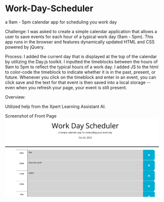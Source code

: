 # Work-Day-Scheduler
a 9am - 5pm calendar app for scheduling you work day

Challenge:
  I was asked to create a simple calendar application that allows a user to save events for each hour of a typical work day (9am - 5pm). This app runs in the browser and features dynamically updated HTML and CSS powered by jQuery.


Process:
  I added the current day that is displayed at the top of the calendar by utilizing the Day.js toolkit.
  I inputted the timeblocks between the hours of 9am to 5pm to reflect the typical hours of a work day.
  I added JS to the html to color-code the timeblock to indicate whether it is in the past, present, or future.
  Whenever you click on the timeblock and enter in an event, you can click save and the text for that event is then saved into a local storage -- even when you refresh your page, your event is still present.


  Overview:

  Utilized help from the Xpert Learning Assistant AI.

  Screenshot of Front Page
![Alt text](<Assets/Screenshot 2023-10-22 at 9.03.44 PM.png>)



